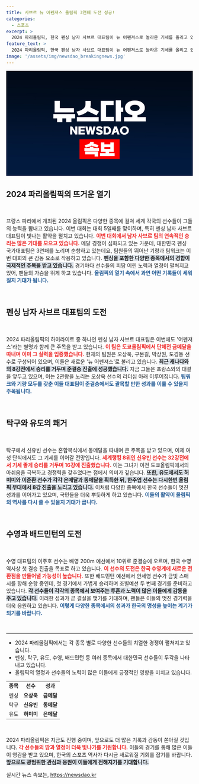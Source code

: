 ```yaml
---
title: 사브르 뉴 어펜져스 올림픽 3연패 도전 성공!
categories:
  - 스포츠
excerpt: >
  2024 파리올림픽, 한국 펜싱 남자 사브르 대표팀이 뉴 어펜져스로 놀라운 기세를 올리고 있습니다! 준결승에서 프랑스를 상대하며 3연패를 노리는데, 오상욱 선수의 금메달 소식이 기대감을 더합니다. 
feature_text: >
  2024 파리올림픽, 한국 펜싱 남자 사브르 대표팀이 뉴 어펜져스로 놀라운 기세를 올리고 있습니다! 준결승에서 프랑스를 상대하며 3연패를 노리는데, 오상욱 선수의 금메달 소식이 기대감을 더합니다. 
image: '/assets/img/newsdao_breakingnews.jpg'
---
```


<p><img src="/assets/img/newsdao_breakingnews.jpg" alt="ontimetimes 속보" /></p>

<h2 data-ke-size="size26">2024 파리올림픽의 뜨거운 열기</h2>  

<p data-ke-size="size16">&nbsp;</p>  

<p>프랑스 파리에서 개최된 2024 올림픽은 다양한 종목에 걸쳐 세계 각국의 선수들이 그들의 능력을 뽐내고 있습니다. 이번 대회는 대회 5일째를 맞이하며, 특히 펜싱 남자 사브르 대표팀이 빛나는 활약을 펼치고 있습니다. <b><span style="color: #ee2323;">이번 대회에서 남자 사브르 팀의 연속적인 승리는 많은 기대를 모으고 있습니다.</span></b> 메달 경쟁이 심화되고 있는 가운데, 대한민국 펜싱 국가대표팀은 3연패를 노리며 순항하고 있는데요, 팀원들의 뛰어난 기량과 팀워크는 이번 대회의 큰 감동 요소로 작용하고 있습니다. <b><span style="background-color: #21538527;">펜싱을 포함한 다양한 종목에서의 경합이 국제적인 주목을 받고 있습니다.</span></b> 경기마다 선수들의 피땀 어린 노력과 열정이 펼쳐지고 있어, 팬들의 가슴을 뛰게 하고 있습니다. <b><span style="color: #1a5490;">올림픽의 열기 속에서 과연 어떤 기록들이 세워질지 기대가 됩니다.</span></b>  </p>

<p data-ke-size="size16">&nbsp;</p>  

<h2 data-ke-size="size26">펜싱 남자 사브르 대표팀의 도전</h2>  

<p data-ke-size="size16">&nbsp;</p>  

<p>2024 파리올림픽의 하이라이트 중 하나인 펜싱 남자 사브르 대표팀은 이번에도 '어펜져스'라는 별명과 함께 큰 주목을 받고 있습니다. <b><span style="color: #ee2323;">이 팀은 도쿄올림픽에서 단체전 금메달을 따내며 이미 그 실력을 입증했습니다.</span></b> 현재의 팀원은 오상욱, 구본길, 박상원, 도경동 선수로 구성되어 있으며, 이들은 새로운 '뉴 어펜져스'로 불리고 있습니다. <b><span style="background-color: #21538527;">최근 캐나다와의 8강전에서 승리를 거두며 준결승 진출에 성공했습니다.</span></b> 지금 그들은 프랑스와의 대결을 앞두고 있으며, 이는 2관왕을 노리는 오상욱 선수의 리더십 아래 이루어집니다. <b><span style="color: #1a5490;">팀워크와 기량 모두를 갖춘 이들 대표팀이 준결승에서도 괄목할 만한 성과를 이룰 수 있을지 주목됩니다.</span></b>  </p>

<p data-ke-size="size16">&nbsp;</p>  

<h2 data-ke-size="size26">탁구와 유도의 쾌거</h2>  

<p data-ke-size="size16">&nbsp;</p>  

<p>탁구에서 신유빈 선수는 혼합복식에서 동메달을 따내며 큰 주목을 받고 있으며, 이제 여성 단식에서도 그 기세를 이어갈 전망입니다. <b><span style="color: #ee2323;">세계랭킹 8위인 신유빈 선수는 32강전에서 기세 좋게 승리를 거두며 16강에 진출했습니다.</span></b> 이는 그녀가 이전 도쿄올림픽에서의 아쉬움을 극복하고 경쟁력을 갖추었다는 점에서 의미가 깊습니다. <b><span style="background-color: #21538527;">또한, 유도에서도 허미미와 이준환 선수가 각각 은메달과 동메달을 획득한 뒤, 한주엽 선수는 다시한번 올림픽 무대에서 8강 진출을 노리고 있습니다.</span></b> 이처럼 다양한 종목에서 한국 선수들이 멋진 성과를 이어가고 있으며, 국민들을 더욱 뿌듯하게 하고 있습니다. <b><span style="color: #1a5490;">이들의 활약이 올림픽의 역사를 다시 쓸 수 있을지 기대가 큽니다.</span></b>  </p>

<p data-ke-size="size16">&nbsp;</p>  

<h2 data-ke-size="size26">수영과 배드민턴의 도전</h2>  

<p data-ke-size="size16">&nbsp;</p>  

<p>수영 대표팀의 이주호 선수는 배영 200m 예선에서 10위로 준결승에 오르며, 한국 수영 역사상 첫 결승 진출을 목표로 하고 있습니다. <b><span style="color: #ee2323;">이 선수의 도전은 한국 수영계에 새로운 전환점을 만들어낼 가능성이 높습니다.</span></b> 또한 배드민턴 예선에서 안세영 선수가 금빛 스매시를 향해 순항 중인데, 첫 경기에서 가볍게 승리하며 조별예선 두 번째 경기를 준비하고 있습니다. <b><span style="background-color: #21538527;">각 선수들이 각각의 종목에서 보여주는 투혼과 노력이 많은 이들에게 감동을 주고 있습니다.</span></b> 이러한 성과가 곧 결실을 맺기를 기대하며, 팬들은 이들의 멋진 경기력을 더욱 응원하고 있습니다. <b><span style="color: #1a5490;">이렇게 다양한 종목에서의 성과가 한국의 명성을 높이는 계기가 되기를 바랍니다.</span></b>  </p>

<p data-ke-size="size16">&nbsp;</p>  

<hr>  

<ul>  
<li>2024 파리올림픽에서는 각 종목 별로 다양한 선수들의 치열한 경쟁이 펼쳐지고 있습니다.</li>  
<li>펜싱, 탁구, 유도, 수영, 배드민턴 등 여러 종목에서 대한민국 선수들이 두각을 나타내고 있습니다.</li>  
<li>올림픽의 열정과 선수들의 노력이 많은 이들에게 긍정적인 영향을 미치고 있습니다.</li>  
</ul>  

<table style="width: 100%; border-collapse: collapse;">  
<tr>  
<td style="text-align: center; height: 17px;"><b>종목</b></td>  
<td style="text-align: center; height: 17px;"><b>선수</b></td>  
<td style="text-align: center; height: 17px;"><b>성과</b></td>  
</tr>  
<tr>  
<td style="text-align: center; height: 17px;">펜싱</td>  
<td style="text-align: center; height: 17px;"><b>오상욱</b></td>  
<td style="text-align: center; height: 17px;"><b>금메달</b></td>  
</tr>  
<tr>  
<td style="text-align: center; height: 17px;">탁구</td>  
<td style="text-align: center; height: 17px;"><b>신유빈</b></td>  
<td style="text-align: center; height: 17px;"><b>동메달</b></td>  
</tr>  
<tr>  
<td style="text-align: center; height: 17px;">유도</td>  
<td style="text-align: center; height: 17px;"><b>허미미</b></td>  
<td style="text-align: center; height: 17px;"><b>은메달</b></td>  
</tr>  
</table>  

<p data-ke-size="size16">&nbsp;</p>  

<p>2024 파리올림픽은 지금도 진행 중이며, 앞으로도 더 많은 기록과 감동이 쏟아질 것입니다. <b><span style="color: #ee2323;">각 선수들의 땀과 열정이 더욱 빛나기를 기원합니다.</span></b> 이들의 경기를 통해 많은 이들이 영감을 받고 있으며, 한국의 스포츠 역사가 다시금 새로워질 기회를 잡기를 바랍니다. <b><span style="background-color: #21538527;">앞으로도 광범위한 관심과 응원이 이들에게 전해지기를 기대합니다.</span></b></p>
실시간 뉴스 속보는, <a href="https://newsdao.kr" rel="dofollow">https://newsdao.kr</a>


